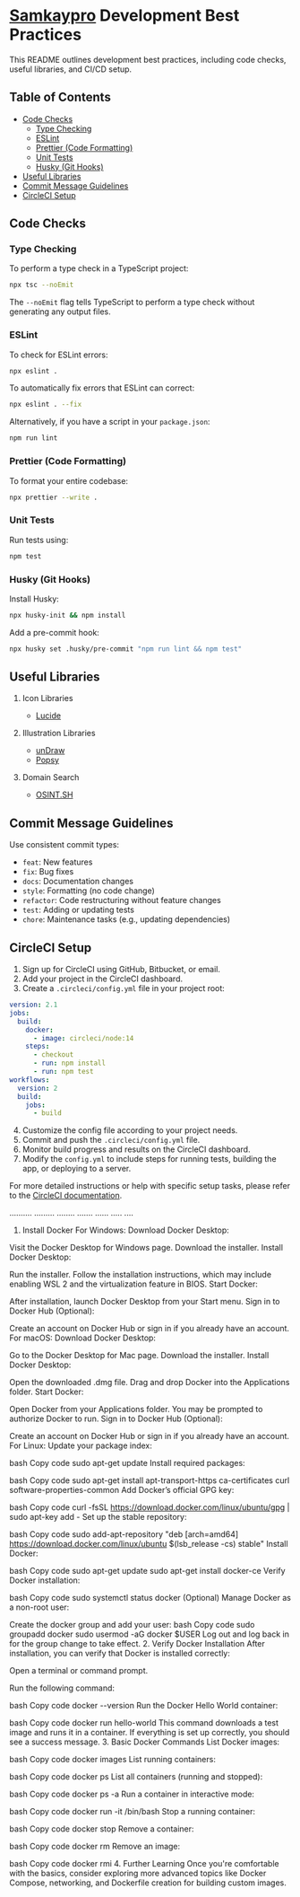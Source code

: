 # [Samkaypro](https://x.com/samkaypro) Development Best Practices

This README outlines development best practices, including code checks, useful libraries, and CI/CD setup.

## Table of Contents
- [Code Checks](#code-checks)
  - [Type Checking](#type-checking)
  - [ESLint](#eslint)
  - [Prettier (Code Formatting)](#prettier-code-formatting)
  - [Unit Tests](#unit-tests)
  - [Husky (Git Hooks)](#husky-git-hooks)
- [Useful Libraries](#useful-libraries)
- [Commit Message Guidelines](#commit-message-guidelines)
- [CircleCI Setup](#circleci-setup)

## Code Checks

### Type Checking

To perform a type check in a TypeScript project:

```bash
npx tsc --noEmit
```

The `--noEmit` flag tells TypeScript to perform a type check without generating any output files.

### ESLint

To check for ESLint errors:

```bash
npx eslint .
```

To automatically fix errors that ESLint can correct:

```bash
npx eslint . --fix
```

Alternatively, if you have a script in your `package.json`:

```bash
npm run lint
```

### Prettier (Code Formatting)

To format your entire codebase:

```bash
npx prettier --write .
```

### Unit Tests

Run tests using:

```bash
npm test
```

### Husky (Git Hooks)

Install Husky:

```bash
npx husky-init && npm install
```

Add a pre-commit hook:

```bash
npx husky set .husky/pre-commit "npm run lint && npm test"
```

## Useful Libraries

1. Icon Libraries
   - [Lucide](https://lucide.dev/)

2. Illustration Libraries
   - [unDraw](https://undraw.co/)
   - [Popsy](https://popsy.co/illustrations)

3. Domain Search
   - [OSINT.SH](https://osint.sh/)

## Commit Message Guidelines

Use consistent commit types:

- `feat`: New features
- `fix`: Bug fixes
- `docs`: Documentation changes
- `style`: Formatting (no code change)
- `refactor`: Code restructuring without feature changes
- `test`: Adding or updating tests
- `chore`: Maintenance tasks (e.g., updating dependencies)

## CircleCI Setup

1. Sign up for CircleCI using GitHub, Bitbucket, or email.
2. Add your project in the CircleCI dashboard.
3. Create a `.circleci/config.yml` file in your project root:

```yaml
version: 2.1
jobs:
  build:
    docker:
      - image: circleci/node:14
    steps:
      - checkout
      - run: npm install
      - run: npm test
workflows:
  version: 2
  build:
    jobs:
      - build
```

4. Customize the config file according to your project needs.
5. Commit and push the `.circleci/config.yml` file.
6. Monitor build progress and results on the CircleCI dashboard.
7. Modify the `config.yml` to include steps for running tests, building the app, or deploying to a server.

For more detailed instructions or help with specific setup tasks, please refer to the [CircleCI documentation](https://circleci.com/docs/).












..........
.........
........
.......
......
.....
....


1. Install Docker
For Windows:
Download Docker Desktop:

Visit the Docker Desktop for Windows page.
Download the installer.
Install Docker Desktop:

Run the installer.
Follow the installation instructions, which may include enabling WSL 2 and the virtualization feature in BIOS.
Start Docker:

After installation, launch Docker Desktop from your Start menu.
Sign in to Docker Hub (Optional):

Create an account on Docker Hub or sign in if you already have an account.
For macOS:
Download Docker Desktop:

Go to the Docker Desktop for Mac page.
Download the installer.
Install Docker Desktop:

Open the downloaded .dmg file.
Drag and drop Docker into the Applications folder.
Start Docker:

Open Docker from your Applications folder.
You may be prompted to authorize Docker to run.
Sign in to Docker Hub (Optional):

Create an account on Docker Hub or sign in if you already have an account.
For Linux:
Update your package index:

bash
Copy code
sudo apt-get update
Install required packages:

bash
Copy code
sudo apt-get install apt-transport-https ca-certificates curl software-properties-common
Add Docker’s official GPG key:

bash
Copy code
curl -fsSL https://download.docker.com/linux/ubuntu/gpg | sudo apt-key add -
Set up the stable repository:

bash
Copy code
sudo add-apt-repository "deb [arch=amd64] https://download.docker.com/linux/ubuntu $(lsb_release -cs) stable"
Install Docker:

bash
Copy code
sudo apt-get update
sudo apt-get install docker-ce
Verify Docker installation:

bash
Copy code
sudo systemctl status docker
(Optional) Manage Docker as a non-root user:

Create the docker group and add your user:
bash
Copy code
sudo groupadd docker
sudo usermod -aG docker $USER
Log out and log back in for the group change to take effect.
2. Verify Docker Installation
After installation, you can verify that Docker is installed correctly:

Open a terminal or command prompt.

Run the following command:

bash
Copy code
docker --version
Run the Docker Hello World container:

bash
Copy code
docker run hello-world
This command downloads a test image and runs it in a container. If everything is set up correctly, you should see a success message.
3. Basic Docker Commands
List Docker images:

bash
Copy code
docker images
List running containers:

bash
Copy code
docker ps
List all containers (running and stopped):

bash
Copy code
docker ps -a
Run a container in interactive mode:

bash
Copy code
docker run -it <image-name> /bin/bash
Stop a running container:

bash
Copy code
docker stop <container-id>
Remove a container:

bash
Copy code
docker rm <container-id>
Remove an image:

bash
Copy code
docker rmi <image-id>
4. Further Learning
Once you're comfortable with the basics, consider exploring more advanced topics like Docker Compose, networking, and Dockerfile creation for building custom images.